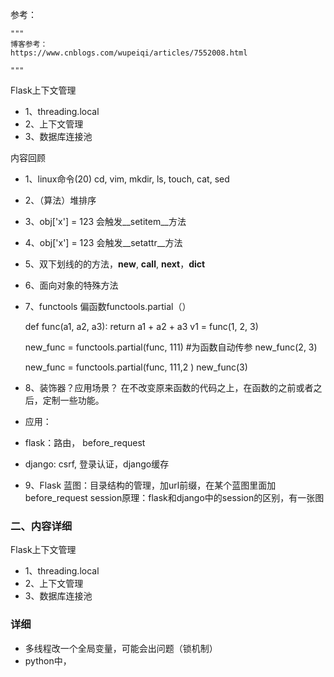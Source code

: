 参考：

    """
    博客参考：
    https://www.cnblogs.com/wupeiqi/articles/7552008.html
    
    """

Flask上下文管理
- 1、threading.local
- 2、上下文管理
- 3、数据库连接池


内容回顾
- 1、linux命令(20)
    cd, vim,  mkdir, ls, touch, cat, sed
- 2、（算法）堆排序
- 3、obj['x'] = 123 会触发__setitem__方法
- 4、obj['x'] = 123 会触发__setattr__方法
- 5、双下划线的的方法，__new__, __call__, __next__，__dict__
- 6、面向对象的特殊方法
- 7、functools
    偏函数functools.partial（）
    
    def func(a1, a2, a3):
        return a1 + a2 + a3
    v1 = func(1, 2, 3)
    
    new_func = functools.partial(func, 111)  #为函数自动传参
    new_func(2, 3)
    
    new_func = functools.partial(func, 111,2 )
    new_func(3)
    
- 8、装饰器？应用场景？
在不改变原来函数的代码之上，在函数的之前或者之后，定制一些功能。
- 应用：
 - flask：路由， before_request
 - django: csrf, 登录认证，django缓存
 
 
- 9、Flask
    蓝图：目录结构的管理，加url前缀，在某个蓝图里面加before_request
    session原理：flask和django中的session的区别，有一张图
 
### 二、内容详细
Flask上下文管理
- 1、threading.local
- 2、上下文管理
- 3、数据库连接池
### 详细   
- 多线程改一个全局变量，可能会出问题（锁机制）
- python中，




